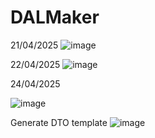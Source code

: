 # DALMaker
21/04/2025
![image](https://github.com/user-attachments/assets/8c81627f-f9e7-4269-b4dd-24ecc3bc368c)

22/04/2025
![image](https://github.com/user-attachments/assets/f9c70d0b-0ac0-4e88-97c7-2229deb18b17)

24/04/2025

![image](https://github.com/user-attachments/assets/2aa3a54a-96b6-4a2f-887e-d81b64a008e3)

Generate DTO template
![image](https://github.com/user-attachments/assets/771e66cc-cc7d-4ba1-a5c3-c28fc000e7e2)
